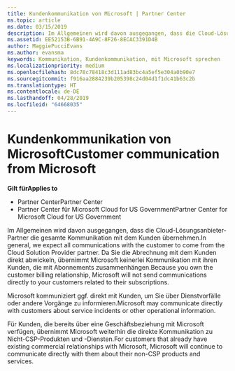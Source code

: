 ```yaml
---
title: Kundenkommunikation von Microsoft | Partner Center
ms.topic: article
ms.date: 03/15/2019
description: Im Allgemeinen wird davon ausgegangen, dass die Cloud-Lösungsanbieter-Partner die gesamte Kommunikation mit dem Kunden übernehmen.
ms.assetid: EE52153B-6B91-4A9C-8F26-8ECAC3391D4B
author: MaggiePucciEvans
ms.author: evansma
keywords: Kommunikation, Kundenkommunikation, mit Microsoft sprechen
ms.localizationpriority: medium
ms.openlocfilehash: 8dc78c78418c3d111ad83bc4a5ef5e304a0b90e7
ms.sourcegitcommit: f916aa2884239b205398c24d04d1f1dc41b63c2b
ms.translationtype: HT
ms.contentlocale: de-DE
ms.lasthandoff: 04/28/2019
ms.locfileid: "64668035"
---
```

# <a name="customer-communication-from-microsoft"></a><span data-ttu-id="e5811-104">Kundenkommunikation von Microsoft</span><span class="sxs-lookup"><span data-stu-id="e5811-104">Customer communication from Microsoft</span></span>

<span data-ttu-id="e5811-105">**Gilt für**</span><span class="sxs-lookup"><span data-stu-id="e5811-105">**Applies to**</span></span>

-  <span data-ttu-id="e5811-106">Partner Center</span><span class="sxs-lookup"><span data-stu-id="e5811-106">Partner Center</span></span>
-  <span data-ttu-id="e5811-107">Partner Center für Microsoft Cloud for US Government</span><span class="sxs-lookup"><span data-stu-id="e5811-107">Partner Center for Microsoft Cloud for US Government</span></span>


<span data-ttu-id="e5811-108">Im Allgemeinen wird davon ausgegangen, dass die Cloud-Lösungsanbieter-Partner die gesamte Kommunikation mit dem Kunden übernehmen.</span><span class="sxs-lookup"><span data-stu-id="e5811-108">In general, we expect all communications with the customer to come from the Cloud Solution Provider partner.</span></span> <span data-ttu-id="e5811-109">Da Sie die Abrechnung mit dem Kunden direkt abwickeln, übernimmt Microsoft keinerlei Kommunikation mit ihren Kunden, die mit Abonnements zusammenhängen.</span><span class="sxs-lookup"><span data-stu-id="e5811-109">Because you own the customer billing relationship, Microsoft will not send communications directly to your customers related to their subscriptions.</span></span>

<span data-ttu-id="e5811-110">Microsoft kommuniziert ggf. direkt mit Kunden, um Sie über Dienstvorfälle oder andere Vorgänge zu informieren.</span><span class="sxs-lookup"><span data-stu-id="e5811-110">Microsoft may communicate directly with customers about service incidents or other operational information.</span></span>

<span data-ttu-id="e5811-111">Für Kunden, die bereits über eine Geschäftsbeziehung mit Microsoft verfügen, übernimmt Microsoft weiterhin die direkte Kommunikation zu Nicht-CSP-Produkten und -Diensten.</span><span class="sxs-lookup"><span data-stu-id="e5811-111">For customers that already have existing commercial relationships with Microsoft, Microsoft will continue to communicate directly with them about their non-CSP products and services.</span></span>

 

 



